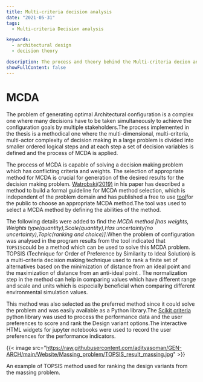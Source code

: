 ```yaml
---
title: Multi-criteria decision analysis
date: "2021-05-31"
tags:
  - Multi-criteria Decision analysis

keywords:
  - architectural design
  - decision theory 

description: The process and theory behind the Multi-criteria decion analysis done in the various nested levels of configuration problem.
showFullContent: false
---
```

# MCDA

The problem of generating optimal Architectural configuration is a complex one where many decisions have to be taken simultaneously to achieve the configuration goals by multiple stakeholders.The process implemented in the thesis is a methodical one where the multi-dimensional, multi-criteria, multi-actor complexity of decision making in a large problem is divided into smaller ordered logical steps and at each step a set of decision variables is defined and the process of MCDA is applied.

The process of MCDA is capable of solving a decision making problem which has conflicting criteria and weights. The selection of appropriate method for MCDA is crucial for generation of the desired results for the decision making problem. [Watrobski(2019)](https://www.sciencedirect.com/science/article/pii/S0305048317308563) in his paper has described a method to build a formal guideline for MCDA method selection, which is independent of the problem domain and has published a free to use [tool](http://mcda.it/)for the public  to choose an appropriate MCDA method.The tool was used to select a MCDA method by defining the abilities of the method.

The following details were added to find the _MCDA method [has weights, Weights type(quantity),Scale(quantity),Has uncertainty(no uncertainty),Topic(ranking and choice)]_.When the problem of configuration was analysed in the program results from the tool indicated that `TOPSIS`could be a method which can be used to solve this MCDA problem. TOPSIS (Technique for Order of Preference by Similarity to Ideal Solution) is a multi-criteria decision making technique used to rank a finite set of alternatives based on the minimization of distance from an ideal point and the maximization of distance from an anti-ideal point . The normalization step in the method can help in comparing values which have different range and scale and units which is especially beneficial when comparing different environmental simulation values.

This method was also selected as the preferred method since it could solve the problem and was easily available as a Python library.The [Scikit criteria](https://scikit-criteria.readthedocs.io/en/latest/index.html) python library was used to process the performance data and the user preferences to score and rank the Design variant options.The interactive HTML widgets for jupyter notebooks were used to record the user preferences for the performance indicators.

{{< image src="https://raw.githubusercontent.com/adityasoman/GEN-ARCH/main/Website/Massing_problem/TOPSIS_result_massing.jpg" >}}

An example of TOPSIS method used for ranking the design variants from the massing problem.

